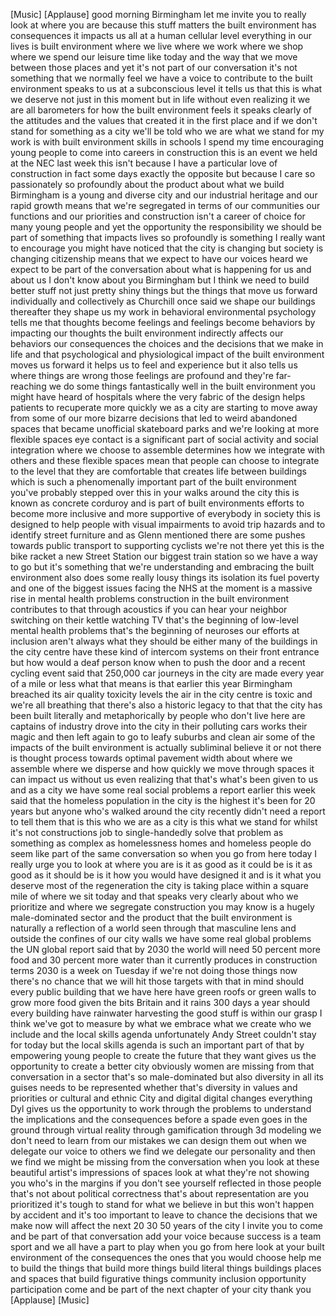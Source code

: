 
[Music]
[Applause]
good morning Birmingham let me invite
you to really look at where you are
because this stuff matters the built
environment has consequences it impacts
us all at a human cellular level
everything in our lives is built
environment where we live where we work
where we shop where we spend our leisure
time like today and the way that we move
between those places and yet it&#39;s not
part of our conversation it&#39;s not
something that we normally feel we have
a voice to contribute to the built
environment speaks to us at a
subconscious level it tells us that this
is what we deserve not just in this
moment but in life without even
realizing it we are all barometers for
how the built environment feels it
speaks clearly of the attitudes and the
values that created it in the first
place and if we don&#39;t stand for
something as a city we&#39;ll be told who we
are what we stand for my work is with
built environment skills in schools I
spend my time encouraging young people
to come into careers in construction
this is an event we held at the NEC last
week this isn&#39;t because I have a
particular love of construction in fact
some days exactly the opposite but
because I care so passionately so
profoundly about the product about what
we build Birmingham is a young and
diverse city and our industrial heritage
and our rapid growth means that we&#39;re
segregated in terms of our communities
our functions and our priorities and
construction isn&#39;t a career of choice
for many young people and yet the
opportunity the responsibility we should
be part of something that impacts lives
so profoundly is something I really want
to encourage
you might have noticed that the city is
changing but society is changing
citizenship means that we expect to have
our voices heard we expect to be part of
the conversation about what is happening
for us and about us I don&#39;t know about
you Birmingham but I think we need to
build better stuff not just pretty shiny
things but the things that move us
forward individually and collectively as
Churchill once said we shape our
buildings thereafter they shape us my
work in behavioral environmental
psychology tells me that thoughts become
feelings and feelings become behaviors
by impacting our thoughts the built
environment indirectly affects our
behaviors our consequences the choices
and the decisions that we make in life
and that psychological and physiological
impact of the built environment moves us
forward it helps us to feel and
experience but it also tells us where
things are wrong those feelings are
profound and they&#39;re far-reaching we do
some things fantastically well in the
built environment you might have heard
of hospitals where the very fabric of
the design helps patients to recuperate
more quickly we as a city are starting
to move away from some of our more
bizarre decisions that led to weird
abandoned spaces that became unofficial
skateboard parks and we&#39;re looking at
more flexible spaces eye contact is a
significant part of social activity and
social integration where we choose to
assemble determines how we integrate
with others and these flexible spaces
mean that people can choose to integrate
to the level that they are comfortable
that creates life between buildings
which is such a phenomenally important
part of the built environment you&#39;ve
probably stepped over this in your walks
around the city this is known as
concrete corduroy and is part of built
environments efforts to become more
inclusive and more supportive of
everybody in society this is designed to
help
people with visual impairments to avoid
trip hazards and to identify street
furniture and as Glenn mentioned there
are some pushes towards public transport
to supporting cyclists we&#39;re not there
yet this is the bike racket a new Street
Station our biggest train station so we
have a way to go but it&#39;s something that
we&#39;re understanding and embracing the
built environment also does some really
lousy things its isolation its fuel
poverty and one of the biggest issues
facing the NHS at the moment is a
massive rise in mental health problems
construction in the built environment
contributes to that through acoustics if
you can hear your neighbor switching on
their kettle watching TV that&#39;s the
beginning of low-level mental health
problems that&#39;s the beginning of
neuroses our efforts at inclusion aren&#39;t
always what they should be either many
of the buildings in the city centre have
these kind of intercom systems on their
front entrance
but how would a deaf person know when to
push the door and a recent cycling event
said that 250,000 car journeys in the
city are made every year of a mile or
less what that means is that earlier
this year Birmingham breached its air
quality toxicity levels the air in the
city centre is toxic and we&#39;re all
breathing that there&#39;s also a historic
legacy to that that the city has been
built literally and metaphorically by
people who don&#39;t live here are captains
of industry drove into the city in their
polluting cars works their magic and
then left again to go to leafy suburbs
and clean air some of the impacts of the
built environment is actually subliminal
believe it or not there is thought
process towards optimal pavement width
about where we assemble where we
disperse and how quickly we move through
spaces it can impact us without us even
realizing that that&#39;s what&#39;s been given
to us and as a city we have some real
social problems a report earlier this
week said that the homeless population
in the city is the highest it&#39;s been for
20 years
but anyone who&#39;s walked around the city
recently didn&#39;t need a report to tell
them that is this who we are as a city
is this what we stand for whilst it&#39;s
not constructions job to single-handedly
solve that problem as something as
complex as homelessness homes and
homeless people do seem like part of the
same conversation so when you go from
here today I really urge you to look at
where you are is it as good as it could
be is it as good as it should be is it
how you would have designed it and is it
what you deserve
most of the regeneration the city is
taking place within a square mile of
where we sit today and that speaks very
clearly about who we prioritize and
where we segregate construction you may
know is a hugely male-dominated sector
and the product that the built
environment is naturally a reflection of
a world seen through that masculine lens
and outside the confines of our city
walls we have some real global problems
the UN global report said that by 2030
the world will need 50 percent more food
and 30 percent more water than it
currently produces in construction terms
2030 is a week on Tuesday if we&#39;re not
doing those things now there&#39;s no chance
that we will hit those targets with that
in mind should every public building
that we have here have green roofs or
green walls to grow more food given the
bits Britain and it rains 300 days a
year
should every building have rainwater
harvesting the good stuff is within our
grasp I think we&#39;ve got to measure by
what we embrace what we create who we
include and the local skills agenda
unfortunately Andy Street couldn&#39;t stay
for today but the local skills agenda is
such an important part of that by
empowering young people to create the
future that they want gives us the
opportunity to create a better city
obviously women are missing from that
conversation in a sector that&#39;s so
male-dominated but also diversity in all
its guises needs to be represented
whether that&#39;s diversity in values and
priorities or cultural and ethnic City
and digital digital changes everything
Dyl gives us the opportunity to work
through the problems to understand the
implications and the consequences before
a spade even goes in the ground through
virtual reality through gamification
through 3d modeling we don&#39;t need to
learn from our mistakes we can design
them out when we delegate our voice to
others we find we delegate our
personality and then we find we might be
missing from the conversation when you
look at these beautiful artist&#39;s
impressions of spaces look at what
they&#39;re not showing you who&#39;s in the
margins if you don&#39;t see yourself
reflected in those people that&#39;s not
about political correctness
that&#39;s about representation are you
prioritized it&#39;s tough to stand for what
we believe in but this won&#39;t happen by
accident
and it&#39;s too important to leave to
chance the decisions that we make now
will affect the next 20 30 50 years of
the city I invite you to come and be
part of that conversation add your voice
because success is a team sport and we
all have a part to play when you go from
here look at your built environment of
the consequences the ones that you would
choose help me to build the things that
build more things build literal things
buildings places and spaces that build
figurative things community inclusion
opportunity participation come and be
part of the next chapter of your city
thank you
[Applause]
[Music]
